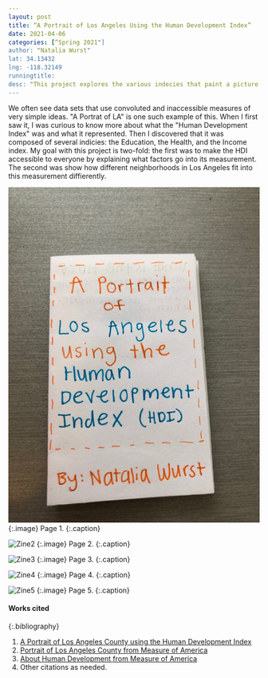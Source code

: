 ```yaml
---
layout: post
title: “A Portrait of Los Angeles Using the Human Development Index”
date: 2021-04-06
categories: [“Spring 2021"]
author: "Natalia Wurst"
lat: 34.13432   
lng: -118.32149
runningtitle: 
desc: "This project explores the various indecies that paint a picture of our LA neighborhoods."
---
```

We often see data sets that use convoluted and inaccessible measures of very simple ideas. "A Portrat of LA" is one such example of this. When I first saw it, I was curious to know more about what the "Human Development Index" was and what it represented. Then I discovered that it was composed of several indicies: the Education, the Health, and the Income index. My goal with this project is two-fold: the first was to make the HDI accessible to everyone by explaining what factors go into its measurement. The second was show how different neighborhoods in Los Angeles fit into this measurement diffierently.

![Zine1](images/NataliaWurst_1.jpg)
   {:.image}
Page 1.
   {:.caption}
 
![Zine2](images/NataliaWurst_2.jpg)
   {:.image}
 Page 2.
   {:.caption}
   
   ![Zine3](images/NataliaWurst_3.jpg)
   {:.image}
Page 3.
   {:.caption}
   
 ![Zine4](images/NataliaWurst_4.jpg)
   {:.image}
Page 4.
   {:.caption}
   
 ![Zine5](images/NataliaWurst_5.jpg)
   {:.image}
Page 5.
   {:.caption}


#### Works cited

{:.bibliography}
1. [A Portrait of Los Angeles County using the Human Development Index](https://data.lacounty.gov/w/hxrg-wvys/vmk7-c7jx?cur=6HmqSfQb6Xd&from=j8XtFs4foua)
2. [Portrait of Los Angeles County from Measure of America](https://measureofamerica.org/los-angeles-county/)
3. [About Human Development from Measure of America](https://measureofamerica.org/human-development/)
4. Other citations as needed.
